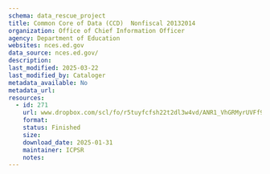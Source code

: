 ```yaml
---
schema: data_rescue_project 
title: Common Core of Data (CCD)  Nonfiscal 20132014
organization: Office of Chief Information Officer
agency: Department of Education
websites: nces.ed.gov
data_source: nces.ed.gov/
description: 
last_modified: 2025-03-22
last_modified_by: Cataloger
metadata_available: No
metadata_url: 
resources:
  - id: 271
    url: www.dropbox.com/scl/fo/r5tuyfcfsh22t2dl3w4vd/ANR1_VhGRMyrUVFf93ufAtc?rlkey=1iwcshd7co2hocuoiud5q0krw&dl=0
    format: 
    status: Finished
    size: 
    download_date: 2025-01-31
    maintainer: ICPSR
    notes: 
---
```

